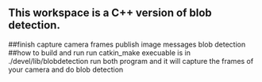 This workspace is a C++ version of blob detection.
----
##finish
capture camera frames
publish image messages
blob detection
##how to build and run
run catkin\_make
execuable is in ./devel/lib/blobdetection
run both program and it will capture the frames of your camera and do blob detection
